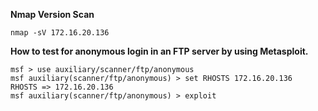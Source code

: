 **Nmap Version Scan**

```
nmap -sV 172.16.20.136
```

**How to test for anonymous login in an FTP server by using Metasploit.**

```
msf > use auxiliary/scanner/ftp/anonymous
msf auxiliary(scanner/ftp/anonymous) > set RHOSTS 172.16.20.136
RHOSTS => 172.16.20.136
msf auxiliary(scanner/ftp/anonymous) > exploit
```


